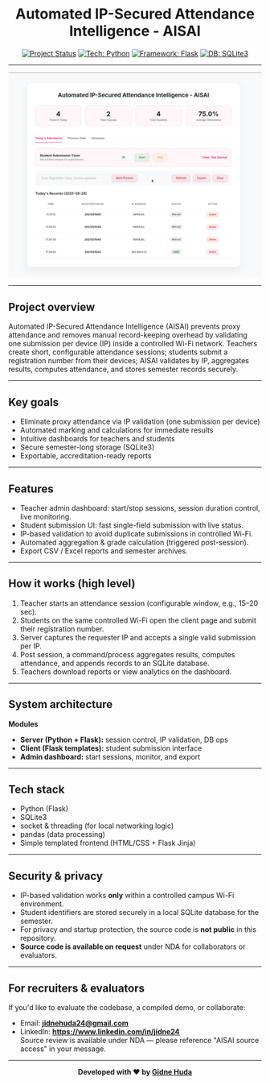 <div align=center>

# Automated IP-Secured Attendance Intelligence - AISAI

[![Project Status](https://img.shields.io/badge/status-proof%20of%20concept-blue)](https://github.com/jidne24/AISAI)
[![Tech: Python](https://img.shields.io/badge/Python-3.11-blue)](https://www.python.org/)
[![Framework: Flask](https://img.shields.io/badge/Flask-▲-black)](https://flask.palletsprojects.com/)
[![DB: SQLite3](https://img.shields.io/badge/SQLite3-lightgrey)](https://www.sqlite.org/)

</div>

---

![demo](assets/AISAI.gif)

---

## Project overview
Automated IP-Secured Attendance Intelligence (AISAI) prevents proxy attendance and removes manual record-keeping overhead by validating one submission per device (IP) inside a controlled Wi-Fi network. Teachers create short, configurable attendance sessions; students submit a registration number from their devices; AISAI validates by IP, aggregates results, computes attendance, and stores semester records securely.

---

## Key goals
-  Eliminate proxy attendance via IP validation (one submission per device)  
-  Automated marking and calculations for immediate results  
-  Intuitive dashboards for teachers and students  
-  Secure semester-long storage (SQLite3)  
-  Exportable, accreditation-ready reports

---

## Features
- Teacher admin dashboard: start/stop sessions, session duration control, live monitoring.  
- Student submission UI: fast single-field submission with live status.  
- IP-based validation to avoid duplicate submissions in controlled Wi-Fi.  
- Automated aggregation & grade calculation (triggered post-session).  
- Export CSV / Excel reports and semester archives.

---

## How it works (high level)
1. Teacher starts an attendance session (configurable window, e.g., 15–20 sec).  
2. Students on the same controlled Wi-Fi open the client page and submit their registration number.  
3. Server captures the requester IP and accepts a single valid submission per IP.  
4. Post session, a command/process aggregates results, computes attendance, and appends records to an SQLite database.  
5. Teachers download reports or view analytics on the dashboard.

---

## System architecture
**Modules**
- **Server (Python + Flask):** session control, IP validation, DB ops  
- **Client (Flask templates):** student submission interface  
- **Admin dashboard:** start sessions, monitor, and export

---

## Tech stack
- Python (Flask)  
- SQLite3  
- socket & threading (for local networking logic)  
- pandas (data processing)  
- Simple templated frontend (HTML/CSS + Flask Jinja)

---

## Security & privacy
- IP-based validation works **only** within a controlled campus Wi-Fi environment.  
- Student identifiers are stored securely in a local SQLite database for the semester.  
- For privacy and startup protection, the source code is **not public** in this repository.  
- **Source code is available on request** under NDA for collaborators or evaluators.

---

## For recruiters & evaluators
If you'd like to evaluate the codebase, a compiled demo, or collaborate:
- Email: **jidnehuda24@gmail.com**  
- LinkedIn: **https://www.linkedin.com/in/jidne24**  
Source review is available under NDA — please reference "AISAI source access" in your message.

---

<div align="center">

**Developed with ❤️ by [Gidne Huda](https://github.com/jidne24)**

</div>
